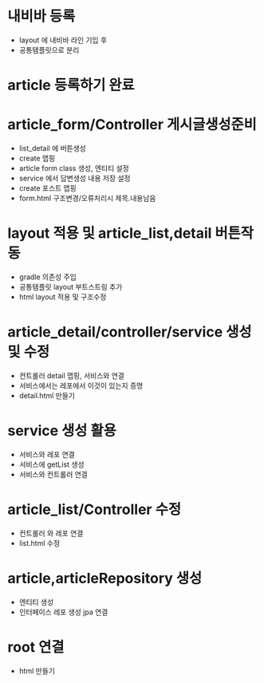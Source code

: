 # 내비바 등록
- layout 에 내비바 라인 기입 후 
- 공통탬플릿으로 분리 

# article 등록하기 완료
# article_form/Controller 게시글생성준비
- list_detail 에 버튼생성
- create 맵핑
- article form class 생성, 엔티티 설정
- service 에서 답변생성 내용 저장 설정
- create 포스트 맵핑
- form.html 구조변경/오류처리시 제목.내용남음

# layout 적용 및 article_list,detail 버튼작동
- gradle 의존성 주입
- 공통탬플릿 layout 부트스트링 추가
- html  layout 적용 및 구조수정

# article_detail/controller/service 생성 및 수정
- 컨트롤러 detail 맵핑, 서비스와 연결
- 서비스에서는 레포에서 이것이 있는지 증명
- detail.html 만들기

# service 생성 활용
- 서비스와 레포 연결
- 서비스에 getList 생성
- 서비스와 컨트롤러 연결

# article_list/Controller 수정
- 컨트롤러 와 레포 연결
- list.html 수정


# article,articleRepository 생성
- 엔티티 생성
- 인터페이스 레포 생성 jpa 연결

# root 연결
- html 만들기